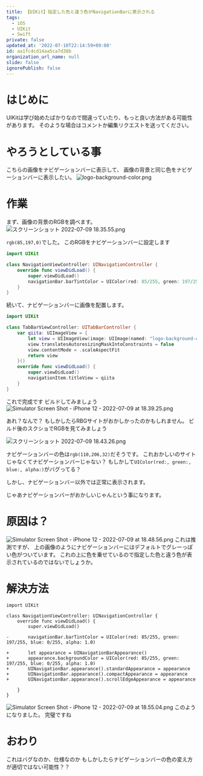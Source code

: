 ```yaml
---
title: 【UIKit】指定した色と違う色がNavigationBarに表示される
tags:
  - iOS
  - UIKit
  - Swift
private: false
updated_at: '2022-07-10T22:14:59+09:00'
id: aa1fc4cd14aa5ca7d38b
organization_url_name: null
slide: false
ignorePublish: false
---
```

# はじめに
UIKitは学び始めたばかりなので間違っていたり、もっと良い方法がある可能性があります。
そのような場合はコメントか編集リクエストを送ってください。

# やろうとしている事
こちらの画像をナビゲーションバーに表示して、
画像の背景と同じ色をナビゲーションバーに表示したい。
![logo-background-color.png](https://qiita-image-store.s3.ap-northeast-1.amazonaws.com/0/1745371/75c64834-258f-d210-2a21-9b16ed8a5622.png)

# 作業
まず、画像の背景のRGBを調べます。
![スクリーンショット 2022-07-09 18.35.55.png](https://qiita-image-store.s3.ap-northeast-1.amazonaws.com/0/1745371/46430dab-41d5-f19f-7b24-b03944e79999.png)

`rgb(85,197,0)`でした。
このRGBをナビゲーションバーに設定します
```swift
import UIKit

class NavigationViewController: UINavigationController {
    override func viewDidLoad() {
        super.viewDidLoad()
        navigationBar.barTintColor = UIColor(red: 85/255, green: 197/255, blue: 0/255, alpha: 1.0)
    }
}
```
続いて、ナビゲーションバーに画像を配置します。
```swift
import UIKit

class TabBarViewController: UITabBarController {
    var qiita: UIImageView = {
        let view = UIImageView(image: UIImage(named: "logo-background-color"))
        view.translatesAutoresizingMaskIntoConstraints = false
        view.contentMode = .scaleAspectFit
        return view
    }()
    override func viewDidLoad() {
        super.viewDidLoad()
        navigationItem.titleView = qiita
    }
}
```

これで完成です
ビルドしてみましょう
![Simulator Screen Shot - iPhone 12 - 2022-07-09 at 18.39.25.png](https://qiita-image-store.s3.ap-northeast-1.amazonaws.com/0/1745371/b6f7f496-bbcb-0cb6-7467-7e3b1fc2eff6.png)

あれ？なんで？
もしかしたらRBGサイトがおかしかったのかもしれません。
ビルド後のスクショでRGBを見てみましょう

![スクリーンショット 2022-07-09 18.43.26.png](https://qiita-image-store.s3.ap-northeast-1.amazonaws.com/0/1745371/f6a53191-d864-b369-7d77-a172759948f2.png)

ナビゲーションバーの色は`rgb(110,206,32)`だそうです。
これおかしいのサイトじゃなくてナビゲーションバーじゃない？
もしかして`UIColor(red:, green:, blue:, alpha:)`がバグってる？

しかし、ナビゲーションバー以外では正常に表示されます。

じゃあナビゲーションバーがおかしいじゃんという事になります。

# 原因は？
![Simulator Screen Shot - iPhone 12 - 2022-07-09 at 18.48.56.png](https://qiita-image-store.s3.ap-northeast-1.amazonaws.com/0/1745371/33b4fee0-fb09-696a-0774-4a83de691d1a.png)
これは推測ですが、
上の画像のようにナビゲーションバーにはデフォルトでグレーっぽい色がついています。
これの上に色を乗せているので指定した色と違う色が表示されているのではないでしょうか。

# 解決方法
```diff_swift
import UIKit

class NavigationViewController: UINavigationController {
    override func viewDidLoad() {
        super.viewDidLoad()

-       navigationBar.barTintColor = UIColor(red: 85/255, green: 197/255, blue: 0/255, alpha: 1.0)

+       let appearance = UINavigationBarAppearance()
+       appearance.backgroundColor = UIColor(red: 85/255, green: 197/255, blue: 0/255, alpha: 1.0)
+       UINavigationBar.appearance().standardAppearance = appearance
+       UINavigationBar.appearance().compactAppearance = appearance
+       UINavigationBar.appearance().scrollEdgeAppearance = appearance

    }
}
```
![Simulator Screen Shot - iPhone 12 - 2022-07-09 at 18.55.04.png](https://qiita-image-store.s3.ap-northeast-1.amazonaws.com/0/1745371/1f14be0e-2347-9abf-3a58-bf5b45c6dd5a.png)
このようになりました。
完璧ですね

# おわり
これはバグなのか、仕様なのか
もしかしたらナビゲーションバーの色の変え方が適切ではない可能性？？
